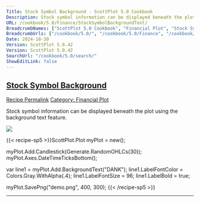 ```yaml
---
Title: Stock Symbol Background - ScottPlot 5.0 Cookbook
Description: Stock symbol information can be displayed beneath the plot using the background text feature.
URL: /cookbook/5.0/Finance/StockSymbolBackgroundText/
BreadcrumbNames: ["ScottPlot 5.0 Cookbook", "Financial Plot", "Stock Symbol Background"]
BreadcrumbUrls: ["/cookbook/5.0/", "/cookbook/5.0/Finance", "/cookbook/5.0/Finance/StockSymbolBackgroundText"]
Date: 2024-10-30
Version: ScottPlot 5.0.42
Version: ScottPlot 5.0.42
SearchUrl: "/cookbook/5.0/search/"
ShowEditLink: false
---
```



<h2 style='border-bottom: 0;'><a href='/cookbook/5.0/Finance/StockSymbolBackgroundText'>Stock Symbol Background</a></h2>

<div class="d-flex mb-2">
<a class="btn btn-sm btn-primary me-1" href="/cookbook/5.0/Finance/StockSymbolBackgroundText">Recipe Permalink</a>
<a class="btn btn-sm btn-success me-1" href="/cookbook/5.0/Finance">Category: Financial Plot</a>
</div>

Stock symbol information can be displayed beneath the plot using the background text feature.

[![](/cookbook/5.0/images/StockSymbolBackgroundText.png?241029205813)](/cookbook/5.0/images/StockSymbolBackgroundText.png?241029205813)

{{< recipe-sp5 >}}ScottPlot.Plot myPlot = new();

myPlot.Add.Candlestick(Generate.RandomOHLCs(30));
myPlot.Axes.DateTimeTicksBottom();

var line1 = myPlot.Add.BackgroundText("DANK");
line1.LabelFontColor = Colors.Gray.WithAlpha(.4);
line1.LabelFontSize = 96;
line1.LabelBold = true;

myPlot.SavePng("demo.png", 400, 300);
{{< /recipe-sp5 >}}

<hr class='my-5 invisible'>


